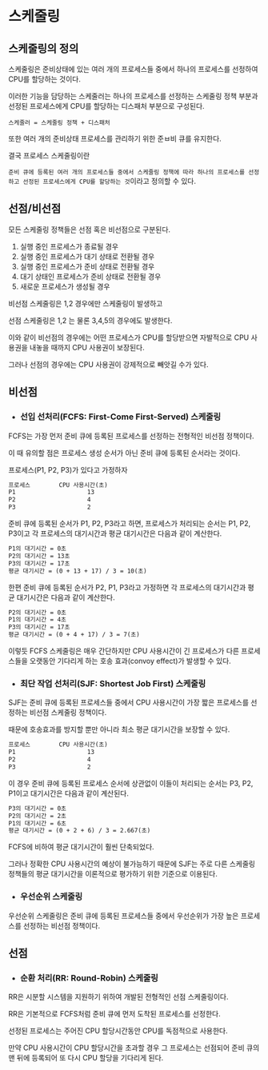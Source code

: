 # 스케줄링

## 스케줄링의 정의

스케줄링은 준비상태에 있는 여러 개의 프로세스들 중에서 하나의 프로세스를 선정하여 CPU를 할당하는 것이다.

이러한 기능을 담당하는 스케줄러는 하나의 프로세스를 선정하는 스케줄링 정책 부분과 선정된 프로세스에게 CPU를 할당하는 디스패처 부분으로 구성된다.

```스케줄러 = 스케줄링 정책 + 디스패처```

또한 여러 개의 준비상태 프로세스를 관리하기 위한 준ㅂ비 큐를 유지한다.

결국 프로세스 스케줄링이란

`준비 큐에 등록된 여러 개의 프로세스들 중에서 스케줄링 정책에 따라 하나의 프로세스를 선정하고 선정된 프로세스에게 CPU를 할당하는 것`이라고 정의할 수 있다.

## 선점/비선점

모든 스케줄링 정책들은 선점 혹은 비선점으로 구분된다.

1. 실행 중인 프로세스가 종료될 경우
2. 실행 중인 프로세스가 대기 상태로 전환될 경우
3. 실행 중인 프로세스가 준비 상태로 전환될 경우
4. 대기 상태인 프로세스가 준비 상태로 전환될 경우
5. 새로운 프로세스가 생성될 경우

비선점 스케줄링은 1,2 경우에만 스케줄링이 발생하고

선점 스케줄링은 1,2 는 물론 3,4,5의 경우에도 발생한다.

이와 같이 비선점의 경우에는 어떤 프로세스가 CPU를 할당받으면 자발적으로 CPU 사용권을 내놓을 때까지 CPU 사용권이 보장된다.

그러나 선점의 경우에는 CPU 사용권이 강제적으로 빼앗길 수가 있다.

## 비선점

- ### 선입 선처리(FCFS: First-Come First-Served) 스케줄링

FCFS는 가장 먼저 준비 큐에 등록된 프로세스를 선정하는 전형적인 비선점 정책이다.

이 때 유의할 점은 프로세스 생성 순서가 아닌 준비 큐에 등록된 순서라는 것이다.

프로세스(P1, P2, P3)가 있다고 가정하자

```md
프로세스        CPU 사용시간(초)
P1                    13
P2                    4
P3                    2
```

준비 큐에 등록된 순서가 P1, P2, P3라고 하면, 프로세스가 처리되는 순서는 P1, P2, P3이고 각 프로세스의 대기시간과 평균 대기시간은 다음과 같이 계산한다.

```md
P1의 대기시간 = 0초
P2의 대기시간 = 13초
P3의 대기시간 = 17초
평균 대기시간 = (0 + 13 + 17) / 3 = 10(초)
```

한편 준비 큐에 등록된 순서가 P2, P1, P3라고 가정하면 각 프로세스의 대기시간과 평균 대기시간은 다음과 같이 계산한다.

```md
P2의 대기시간 = 0초
P1의 대기시간 = 4초
P3의 대기시간 = 17초
평균 대기시간 = (0 + 4 + 17) / 3 = 7(초)
```

이렇듯 FCFS 스케줄링은 매우 간단하지만 CPU 사용시간이 긴 프로세스가 다른 프로세스들을 오랫동안 기다리게 하는 호송 효과(convoy effect)가 발생할 수 있다.

- ### 최단 작업 선처리(SJF: Shortest Job First) 스케줄링

SJF는 준비 큐에 등록된 프로세스들 중에서 CPU 사용시간이 가장 짧은 프로세스를 선정하는 비선점 스케줄링 정책이다.

때문에 호송효과를 방지할 뿐만 아니라 최소 평균 대기시간을 보장할 수 있다.

```md
프로세스        CPU 사용시간(초)
P1                    13
P2                    4
P3                    2
```

이 경우 준비 큐에 등록된 프로세스 순서에 상관없이 이들이 처리되는 순서는 P3, P2, P1이고 대기시간은 다음과 같이 계산된다.

```md
P3의 대기시간 = 0초
P2의 대기시간 = 2초
P1의 대기시간 = 6초
평균 대기시간 = (0 + 2 + 6) / 3 = 2.667(초)
```

FCFS에 비하여 평균 대기시간이 훨씬 단축되었다.

그러나 정확한 CPU 사용시간의 예상이 불가능하기 때문에 SJF는 주로 다른 스케줄링 정책들의 평균 대기시간을 이론적으로 평가하기 위한 기준으로 이용된다.

- ### 우선순위 스케줄링

우선순위 스케줄링은 준비 큐에 등록된 프로세스들 중에서 우선순위가 가장 높은 프로세스를 선정하는 비선점 정책이다.

## 선점

- ### 순환 처리(RR: Round-Robin) 스케줄링

RR은 시분할 시스템을 지원하기 위하여 개발된 전형적인 선점 스케줄링이다.

RR은 기본적으로 FCFS처럼 준비 큐에 먼저 도착된 프로세스를 선정한다.

선정된 프로세스는 주어진 CPU 할당시간동안 CPU를 독점적으로 사용한다.

만약 CPU 사용시간이 CPU 할당시간을 초과할 경우 그 프로세스는 선점되어 준비 큐의 맨 뒤에 등록되어 또 다시 CPU 할당을 기다리게 된다.